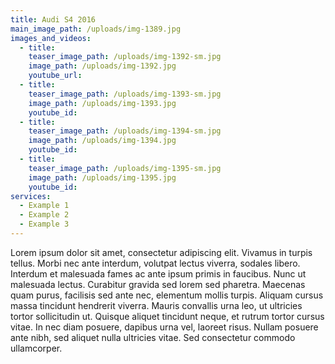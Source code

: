 ```yaml
---
title: Audi S4 2016
main_image_path: /uploads/img-1389.jpg
images_and_videos:
  - title:
    teaser_image_path: /uploads/img-1392-sm.jpg
    image_path: /uploads/img-1392.jpg
    youtube_url:
  - title:
    teaser_image_path: /uploads/img-1393-sm.jpg
    image_path: /uploads/img-1393.jpg
    youtube_id:
  - title:
    teaser_image_path: /uploads/img-1394-sm.jpg
    image_path: /uploads/img-1394.jpg
    youtube_id:
  - title:
    teaser_image_path: /uploads/img-1395-sm.jpg
    image_path: /uploads/img-1395.jpg
    youtube_id:
services:
  - Example 1
  - Example 2
  - Example 3
---
```



Lorem ipsum dolor sit amet, consectetur adipiscing elit. Vivamus in turpis tellus. Morbi nec ante interdum, volutpat lectus viverra, sodales libero. Interdum et malesuada fames ac ante ipsum primis in faucibus. Nunc ut malesuada lectus. Curabitur gravida sed lorem sed pharetra. Maecenas quam purus, facilisis sed ante nec, elementum mollis turpis. Aliquam cursus massa tincidunt hendrerit viverra. Mauris convallis urna leo, ut ultricies tortor sollicitudin ut. Quisque aliquet tincidunt neque, et rutrum tortor cursus vitae. In nec diam posuere, dapibus urna vel, laoreet risus. Nullam posuere ante nibh, sed aliquet nulla ultricies vitae. Sed consectetur commodo ullamcorper.